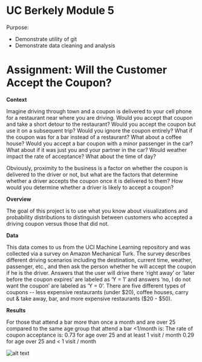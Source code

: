 # UC Berkely Module 5

Purpose:
* Demonstrate utility of git
* Demonstrate data cleaning and analysis

# Assignment: Will the Customer Accept the Coupon?

**Context**

Imagine driving through town and a coupon is delivered to your cell phone for a restaurant near where you are driving. Would you accept that coupon and take a short detour to the restaurant? Would you accept the coupon but use it on a subsequent trip? Would you ignore the coupon entirely? What if the coupon was for a bar instead of a restaurant? What about a coffee house? Would you accept a bar coupon with a minor passenger in the car? What about if it was just you and your partner in the car? Would weather impact the rate of acceptance? What about the time of day?

Obviously, proximity to the business is a factor on whether the coupon is delivered to the driver or not, but what are the factors that determine whether a driver accepts the coupon once it is delivered to them? How would you determine whether a driver is likely to accept a coupon?

**Overview**

The goal of this project is to use what you know about visualizations and probability distributions to distinguish between customers who accepted a driving coupon versus those that did not.

**Data**

This data comes to us from the UCI Machine Learning repository and was collected via a survey on Amazon Mechanical Turk. The survey describes different driving scenarios including the destination, current time, weather, passenger, etc., and then ask the person whether he will accept the coupon if he is the driver. Answers that the user will drive there ‘right away’ or ‘later before the coupon expires’ are labeled as ‘Y = 1’ and answers ‘no, I do not want the coupon’ are labeled as ‘Y = 0’.  There are five different types of coupons -- less expensive restaurants (under \$20), coffee houses, carry out & take away, bar, and more expensive restaurants (\$20 - $50).


**Results**

For those that attend a bar more than once a month and are over 25 compared to the same age group that attend a bar <1/month is:
The rate of coupon acceptance is:
	0.73 for age over 25 and at least 1 visit / month
	0.29 for age over 25 and < 1 visit / month

![alt text]('https://github.com/SirMadness/UCB_AI_ML/blob/f3d7e214ac96147d56584357fd20fbd17f1dfea6/Module_5/images/Rate_25years_1barVisit.png')

